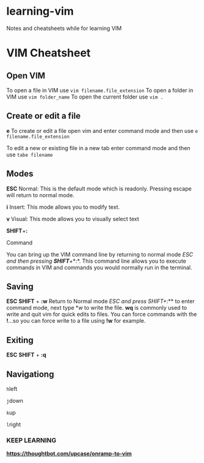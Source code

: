 # learning-vim
Notes and cheatsheets while for learning VIM

# VIM Cheatsheet

## Open VIM

To open a file in VIM use `vim filename.file_extension`
To open a folder in VIM use `vim folder_name`
To open the current folder use `vim .`

## Create or edit a file
**e**
To create or edit a file open vim and enter command mode and then use `e filename.file_extension`

To edit a new or existing file in a new tab enter command mode and then use `tabe filename`

## Modes

**ESC**
Normal: This is the default mode which is readonly. Pressing escape will return to normal mode.

**i**
Insert: This mode allows you to modify text.

**v**
Visual: This mode allows you to visually select text

**SHIFT**+**:**

Command

You can bring up the VIM command line by returning to normal mode **ESC* and then pressing **SHIFT**+**:*. This command line allows you to execute commands in VIM and commands you would normally run in the terminal.

## Saving

**ESC** **SHIFT** + **:w**
Return to Normal mode **ESC* and press **SHIFT*+**:** to enter command mode, next type **w* to write the file. **wq** is commonly used to write and quit vim for quick edits to files. You can force commands with the **!**...so you can force write to a file using **!w** for example.

## Exiting

**ESC** **SHIFT** + **:q**

## Navigationg

`h`left 

`j`down

`k`up

`l`right


### KEEP LEARNING

**https://thoughtbot.com/upcase/onramp-to-vim**



